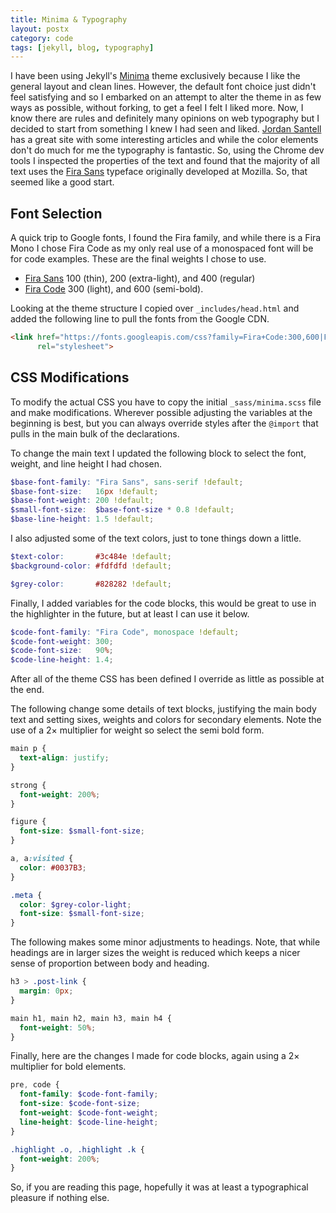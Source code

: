 ```yaml
---
title: Minima & Typography
layout: postx
category: code
tags: [jekyll, blog, typography]
---
```


I have been using Jekyll's [Minima](https://github.com/jekyll/minima) theme exclusively because I like the general 
layout and clean lines. However, the default font choice just didn't feel satisfying and so I embarked on an attempt
to alter the theme in as few ways as possible, without forking, to get a feel I felt I liked more. Now, I know there 
are rules and definitely many opinions on web typography but I decided to start from something I knew I had seen and
liked. [Jordan Santell](https://jsantell.com/) has a great site with some interesting articles and while the color 
elements don't do much for me the typography is fantastic. So, using the Chrome dev tools I inspected the properties
of the text and found that the majority of all text uses the [Fira Sans](https://en.wikipedia.org/wiki/Fira_Sans) 
typeface originally developed at Mozilla. So, that seemed like a good start.

## Font Selection

A quick trip to Google fonts, I found the Fira family, and while there is a Fira Mono I chose Fira Code as my only
real use of a monospaced font will be for code examples. These are the final weights I chose to use.

* [Fira Sans](https://fonts.google.com/specimen/Fira+Sans) 100 (thin), 200 (extra-light), and 400 (regular) 
* [Fira Code](https://fonts.google.com/specimen/Fira+Code) 300 (light), and 600 (semi-bold).

Looking at the theme structure I copied over `_includes/head.html` and added the following line to pull the fonts
from the Google CDN.

```html
<link href="https://fonts.googleapis.com/css?family=Fira+Code:300,600|Fira+Sans:100,100i,200,200i,400,400i&display=swap" 
      rel="stylesheet">
```

## CSS Modifications

To modify the actual CSS you have to copy the initial `_sass/minima.scss` file and make modifications. Wherever 
possible adjusting the variables at the beginning is best, but you can always override styles after the `@import`
that pulls in the main bulk of the declarations.

To change the main text I updated the following block to select the font, weight, and line height I had chosen.
```scss
$base-font-family: "Fira Sans", sans-serif !default;
$base-font-size:   16px !default;
$base-font-weight: 200 !default;
$small-font-size:  $base-font-size * 0.8 !default;
$base-line-height: 1.5 !default;
```

I also adjusted some of the text colors, just to tone things down a little.

```scss
$text-color:       #3c484e !default;
$background-color: #fdfdfd !default;

$grey-color:       #828282 !default;
```

Finally, I added variables for the code blocks, this would be great to use in the highlighter in the future, but
at least I can use it below.

```scss
$code-font-family: "Fira Code", monospace !default;
$code-font-weight: 300;
$code-font-size:   90%;
$code-line-height: 1.4;
```

After all of the theme CSS has been defined I override as little as possible at the end.

The following change some details of text blocks, justifying the main body text and setting sixes, weights
and colors for secondary elements. Note the use of a 2× multiplier for weight so select the semi bold form.

```scss
main p {
  text-align: justify;
}

strong {
  font-weight: 200%;
}

figure {
  font-size: $small-font-size;
}

a, a:visited {
  color: #0037B3;
}

.meta {
  color: $grey-color-light;
  font-size: $small-font-size;
}
```

The following makes some minor adjustments to headings. Note, that while headings are in larger sizes the weight is 
reduced which keeps a nicer sense of proportion between body and heading.

```scss
h3 > .post-link {
  margin: 0px;
}

main h1, main h2, main h3, main h4 {
  font-weight: 50%;
}
```

Finally, here are the changes I made for code blocks, again using a 2× multiplier for bold elements.

```scss
pre, code {
  font-family: $code-font-family;
  font-size: $code-font-size;
  font-weight: $code-font-weight;
  line-height: $code-line-height;
}

.highlight .o, .highlight .k {
  font-weight: 200%;
}
```

So, if you are reading this page, hopefully it was at least a typographical pleasure if nothing else.